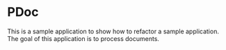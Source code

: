 PDoc
====

This is a sample application to show how to refactor a sample application. The goal of this application is to process documents.
